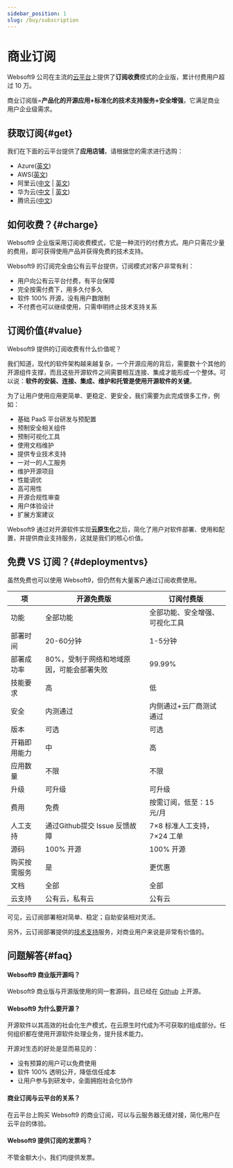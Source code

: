 ```yaml
---
sidebar_position: 1
slug: /buy/subscription
---
```


# 商业订阅

Websoft9 公司在主流的[云平台](../install/cloud)上提供了**订阅收费**模式的企业版，累计付费用户超过 10 万。

商业订阅版=**产品化的开源应用+标准化的技术支持服务+安全增强**，它满足商业用户企业级需求。

## 获取订阅{#get}

我们在下面的云平台提供了**应用店铺**，请根据您的需求进行选购：  

- Azure([英文](https://azuremarketplace.microsoft.com/en-us/marketplace/apps?search=websoft9&page=1))
- AWS([英文](https://aws.amazon.com/marketplace/seller-profile?id=c639a579-182c-4d30-8578-4d4d89fba658))
- 阿里云([中文](https://shop658hlt17.market.aliyun.com) | [英文](https://marketplace.alibabacloud.com/store/2116499/list.html?pageIndex=1&supplierId=2116499))
- 华为云([中文](https://market.huaweicloud.com/seller/e57458aa054b430fb2f82a066105f986) | [英文](https://marketplace-intl.huaweicloud.com/seller/a0d01460031d46639391c78a61de9a0f))
- 腾讯云([中文](https://market.cloud.tencent.com/stores/1252192180))


## 如何收费？{#charge}

Websoft9 企业版采用订阅收费模式，它是一种流行的付费方式。用户只需花少量的费用，即可获得使用产品并获得免费的技术支持。 

Websoft9 的订阅完全由公有云平台提供，订阅模式对客户非常有利：

* 用户向公有云平台付费，有平台保障
* 完全按需付费下，用多久付多久
* 软件 100% 开源，没有用户数限制
* 不付费也可以继续使用，只需申明终止技术支持关系

## 订阅价值{#value}
 
Websoft9 提供的订阅收费有什么价值呢？  

我们知道，现代的软件架构越来越复杂，一个开源应用的背后，需要数十个其他的开源组件支撑，而且这些开源软件之间需要相互连接、集成才能形成一个整体。可以说：**软件的安装、连接、集成、维护和托管是使用开源软件的关键**。

为了让用户使用应用更简单、更稳定、更安全，我们需要为此完成很多工作，例如：

* 基础 PaaS 平台研发与预配置
* 预制安全相关组件
* 预制可视化工具
* 使用文档维护
* 提供专业技术支持
* 一对一的人工服务
* 维护开源项目
* 性能调优
* 高可用性
* 开源合规性审查
* 用户体验设计
* 扩展方案建议

Websoft9 通过对开源软件实现**云原生化**之后，简化了用户对软件部署、使用和配置，并提供商业支持服务，这就是我们的核心价值。


## 免费 VS 订阅？{#deploymentvs}

虽然免费也可以使用 Websoft9，但仍然有大量客户通过订阅收费使用。

|  项   |  开源免费版   | 订阅付费版 |
| --- | --- | --- |
|  功能   | 全部功能                                  | 全部功能、安全增强、可视化工具 |
|  部署时间   |  20-60分钟   | 1-5分钟 |
|  部署成功率   |  80%，受制于网络和地域原因，可能会部署失败   | 99.99% |
|  技能要求   |  高   |  低  |
|  安全   |  内测通过   | 内侧通过+云厂商测试通过 |
|  版本   |  可选 | 可选 |
|  开箱即用能力   |  中   |  高  |
|  应用数量   |  不限   |  不限 |
|  升级   | 可升级   | 可升级 |
|  费用   |  免费   | 按需订阅，低至：15元/月 |
|  人工支持   |  通过Github提交 Issue 反馈故障  | 7×8 标准人工支持，7×24 工单 |
|  源码   |  100% 开源   | 100% 开源 |
| 购买按需服务 | 是 | 更优惠 |
|  文档 |  全部  | 全部 |
|  云支持   |  公有云，私有云   | 公有云 |

可见，云订阅部署相对简单、稳定；自助安装相对灵活。   

另外，云订阅部署提供的[技术支持](../helpdesk)服务，对商业用户来说是非常有价值的。 


## 问题解答{#faq}

#### Websoft9 商业版开源吗？

Websoft9 商业版与开源版使用的同一套源码，且已经在 [Github](https://github.com/websoft9) 上开源。

#### Websoft9 为什么要开源？

开源软件以其高效的社会化生产模式，在云原生时代成为不可获取的组成部分。任何组织都在使用开源软件处理业务，提升技术能力。 

开源对生态的好处是显而易见的：

* 没有预算的用户可以免费使用
* 软件 100% 透明公开，降低信任成本
* 让用户参与到研发中，全面拥抱社会化协作


#### 商业订阅与云平台的关系？

在云平台上购买 Websoft9 的商业订阅，可以与云服务器无缝对接，简化用户在云平台的体验。    

#### Websoft9 提供订阅的发票吗？

不管金额大小，我们均提供发票。